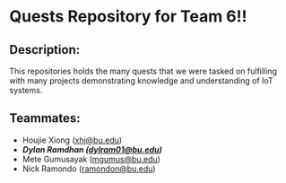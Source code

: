 # Quests Repository for Team 6!! <br>

## Description:
This repositories holds the many quests that we were tasked on fulfilling with many projects demonstrating knowledge and understanding of IoT systems.

## Teammates:
- Houjie Xiong (xhj@bu.edu) <br>
- **_Dylan Ramdhan (dylram01@bu.edu)_<br>**
- Mete Gumusayak (mgumus@bu.edu) <br>
- Nick Ramondo (ramondon@bu.edu) <br>